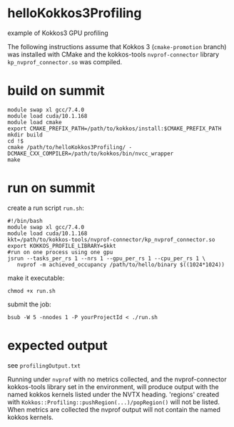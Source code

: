 # helloKokkos3Profiling
example of Kokkos3 GPU profiling

The following instructions assume that Kokkos 3 (`cmake-promotion` branch) was
installed with CMake and the kokkos-tools `nvprof-connector` library
`kp_nvprof_connector.so` was compiled.

# build on summit

```
module swap xl gcc/7.4.0
module load cuda/10.1.168
module load cmake
export CMAKE_PREFIX_PATH=/path/to/kokkos/install:$CMAKE_PREFIX_PATH
mkdir build
cd !$
cmake /path/to/helloKokkos3Profiling/ -DCMAKE_CXX_COMPILER=/path/to/kokkos/bin/nvcc_wrapper
make 
```

# run on summit

create a run script `run.sh`:

```
#!/bin/bash
module swap xl gcc/7.4.0
module load cuda/10.1.168
kkt=/path/to/kokkos-tools/nvprof-connector/kp_nvprof_connector.so
export KOKKOS_PROFILE_LIBRARY=$kkt
#run on one process using one gpu
jsrun --tasks_per_rs 1 --nrs 1 --gpu_per_rs 1 --cpu_per_rs 1 \
   nvprof -m achieved_occupancy /path/to/hello/binary $((1024*1024))
```

make it executable:

```
chmod +x run.sh
```

submit the job:

```
bsub -W 5 -nnodes 1 -P yourProjectId < ./run.sh
```

# expected output

see `profilingOutput.txt`


Running under `nvprof` with no metrics collected, and the nvprof-connector
kokkos-tools library set in the environment, will produce output with the
named kokkos kernels listed under the NVTX heading.  'regions' created
with `Kokkos::Profiling::pushRegion(...)/popRegion()` will not be listed.
When metrics are collected the nvprof output will not contain the named kokkos kernels.
